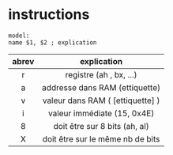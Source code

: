 # instructions

```
model:
name $1, $2 ; explication
```


| abrev | explication |
| :------: | :------: |
| r | registre (ah , bx, ...) |
| a | addresse dans RAM (ettiquette) |
| v | valeur dans RAM ( [ettiquette] ) |
| i | valeur immédiate (15, 0x4E) |
| 8 | doit être sur 8 bits (ah, al) |
| X | doit être sur le même nb de bits |

